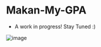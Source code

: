 # Makan-My-GPA
- A work in progress! Stay Tuned :)

![image](https://github.com/carolyn2004/Makan-My-GPA/assets/100062535/0f2c68eb-6f5a-4e1d-baf8-ba4750cce4d6)

